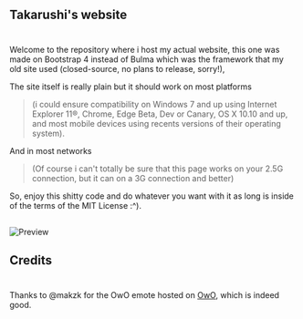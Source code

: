 ## Takarushi's website
#
Welcome to the repository where i host my actual website, this one was made on Bootstrap 4 instead of Bulma which was the framework that my old site used (closed-source, no plans to release, sorry!), 

The site itself is really plain but it should work on most platforms 
>(i could ensure compatibility on Windows 7 and up using Internet Explorer 11®, Chrome, Edge Beta, Dev or Canary, OS X 10.10 and up, and most mobile devices using recents versions of their operating system).
 
 And in most networks
  >(Of course i can't totally be sure that this page works on your 2.5G connection, but it can on a 3G connection and better)

So, enjoy this shitty code and do whatever you want with it as long is inside of the terms of the MIT License :^).
##
![Preview](https://i.imgur.com/x5zV5ZC.jpg)

## Credits
#
Thanks to @makzk for the OwO emote hosted on [OwO](https://owo.cl), which is indeed good.
